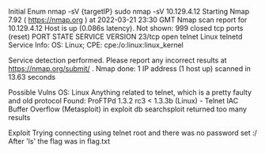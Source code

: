 Initial Enum
nmap -sV {targetIP}
sudo nmap -sV 10.129.4.12
Starting Nmap 7.92 ( https://nmap.org ) at 2022-03-21 23:30 GMT
Nmap scan report for 10.129.4.12
Host is up (0.086s latency).
Not shown: 999 closed tcp ports (reset)
PORT   STATE SERVICE VERSION
23/tcp open  telnet  Linux telnetd
Service Info: OS: Linux; CPE: cpe:/o:linux:linux_kernel

Service detection performed. Please report any incorrect results at https://nmap.org/submit/ .
Nmap done: 1 IP address (1 host up) scanned in 13.63 seconds


Possible Vulns 
OS: Linux
Anything related to telnet, which is a pretty faulty and old protocol
Found: 	ProFTPd 1.3.2 rc3 < 1.3.3b (Linux) - Telnet IAC Buffer Overflow (Metasploit) in exploit db
searchsploit returned too many results

Exploit
Trying connecting using telnet root and there was no password set :/
After 'ls' the flag was in flag.txt
